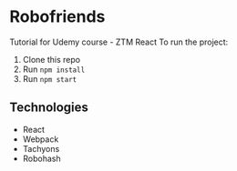 # Robofriends

Tutorial for Udemy course - ZTM React
To run the project:

1. Clone this repo
2. Run `npm install`
3. Run `npm start`

## Technologies
- React
- Webpack
- Tachyons
- Robohash